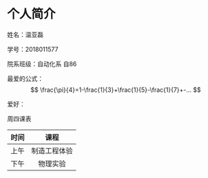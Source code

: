# 个人简介

姓名：温亚磊

学号：2018011577

院系班级：自动化系 自86

最爱的公式：
$$
\frac{\pi}{4}=1-\frac{1}{3}+\frac{1}{5}-\frac{1}{7}+-...
$$


爱好：

周四课表

| 时间 |     课程     |
| :--: | :----------: |
| 上午 | 制造工程体验 |
| 下午 |   物理实验   |

